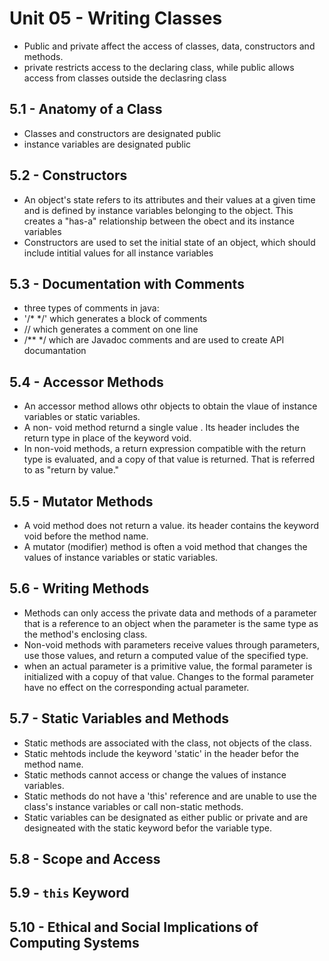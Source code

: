 # Unit 05 - Writing Classes
- Public and private affect the access of classes, data, constructors and methods.
- private restricts access to the declaring class, while public allows access from classes outside the declasring class
## 5.1 - Anatomy of a Class
- Classes and constructors are designated public
- instance variables are designated public
## 5.2 - Constructors
- An object's state refers to its attributes and their values at a given time and is defined by instance variables belonging to the object. This creates a "has-a" relationship between the obect and its instance variables
- Constructors are used to set the initial state of an object, which should include intitial values for all instance variables
## 5.3 - Documentation with Comments
- three types of comments in java: 
- '/* */' which generates a block of comments
- // which generates a comment on one line
- /** */ which are Javadoc comments and are used to create API documantation
## 5.4 - Accessor Methods
- An accessor method allows othr objects to obtain the vlaue of instance variables or static variables. 
- A non- void method returnd a single value . Its header includes the return type in place of the keyword void.
- In non-void methods, a return expression compatible with the return type is evaluated, and a copy of that value is returned. That is referred to as "return by value."
## 5.5 - Mutator Methods
- A void method does not return a value. its header contains the keyword void before the method name. 
- A mutator (modifier) method is often a void method that changes the values of instance variables or static variables.
## 5.6 - Writing Methods
- Methods can only access the private data and methods of a parameter that is a reference to an object when the parameter is the same type as the method's enclosing class.
- Non-void methods with parameters receive values through parameters, use those values, and return a computed value of the specified type.
- when an actual parameter is a primitive value, the formal parameter is initialized with a copuy of that value. Changes to the formal parameter have no effect on the corresponding actual parameter.
## 5.7 - Static Variables and Methods
- Static methods are associated with the class, not objects of the class.
- Static mehtods include the keyword 'static' in the header befor the method name.
- Static methods cannot access or change the values of instance variables.
- Static methods do not have a 'this' reference and are unable to use the class's instance variables or call non-static methods.
- Static variables can be designated as either public or private and are designeated with the static keyword befor the variable type.
## 5.8 - Scope and Access

## 5.9 - `this` Keyword

## 5.10 - Ethical and Social Implications of Computing Systems
